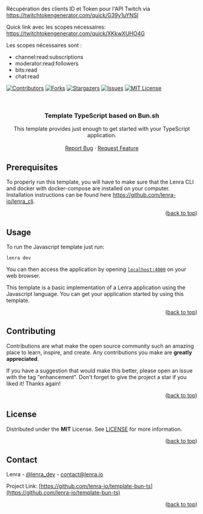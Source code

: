 <div id="top"></div>
<!--
*** This README was created with https://github.com/othneildrew/Best-README-Template
-->


Récupération des clients ID et Token pour l'API Twitch via https://twitchtokengenerator.com/quick/G39y1uYNSl

Quick link avec les scopes nécessaires: https://twitchtokengenerator.com/quick/XKkwXUHO4G

Les scopes nécessaires sont :
- channel:read:subscriptions
- moderator:read:followers
- bits:read
- chat:read


<!-- PROJECT SHIELDS -->
[![Contributors][contributors-shield]][contributors-url]
[![Forks][forks-shield]][forks-url]
[![Stargazers][stars-shield]][stars-url]
[![Issues][issues-shield]][issues-url]
[![MIT License][license-shield]][license-url]



<!-- PROJECT LOGO -->
<br />
<div align="center">

<h3 align="center">Template TypeScript based on Bun.sh</h3>

  <p align="center">
    This template provides just enough to get started with your TypeScript application.
    <br />
    <br />
    <a href="https://github.com/lenra-io/template-bun-ts/issues">Report Bug</a>
    ·
    <a href="https://github.com/lenra-io/template-bun-ts/issues">Request Feature</a>
  </p>
</div>




<!-- GETTING STARTED -->

## Prerequisites

To properly run this template, you will have to make sure that the Lenra CLI and docker with docker-compose are installed on your computer.
Installation instructions can be found here https://github.com/lenra-io/lenra_cli.

<p align="right">(<a href="#top">back to top</a>)</p>


<!-- USAGE EXAMPLES -->
## Usage

To run the Javascript template just run:
```console
lenra dev
```

You can then access the application by opening [`localhost:4000`](http://localhost:4000) on your web browser.

This template is a basic implementation of a Lenra application using the Javascript language. You can get your application started by using this template.

<p align="right">(<a href="#top">back to top</a>)</p>


<!-- CONTRIBUTING -->
## Contributing

Contributions are what make the open source community such an amazing place to learn, inspire, and create. Any contributions you make are **greatly appreciated**.

If you have a suggestion that would make this better, please open an issue with the tag "enhancement".
Don't forget to give the project a star if you liked it! Thanks again!

<p align="right">(<a href="#top">back to top</a>)</p>



<!-- LICENSE -->
## License

Distributed under the **MIT** License. See [LICENSE](./LICENSE) for more information.

<p align="right">(<a href="#top">back to top</a>)</p>



<!-- CONTACT -->
## Contact

Lenra - [@lenra_dev](https://twitter.com/lenra_dev) - contact@lenra.io

Project Link: [https://github.com/lenra-io/template-bun-ts](https://github.com/lenra-io/template-bun-ts)

<p align="right">(<a href="#top">back to top</a>)</p>


<!-- MARKDOWN LINKS & IMAGES -->
<!-- https://www.markdownguide.org/basic-syntax/#reference-style-links -->
[contributors-shield]: https://img.shields.io/github/contributors/lenra-io/template-bun-ts.svg?style=for-the-badge
[contributors-url]: https://github.com/lenra-io/template-bun-ts/graphs/contributors
[forks-shield]: https://img.shields.io/github/forks/lenra-io/template-bun-ts.svg?style=for-the-badge
[forks-url]: https://github.com/lenra-io/template-bun-ts/network/members
[stars-shield]: https://img.shields.io/github/stars/lenra-io/template-bun-ts.svg?style=for-the-badge
[stars-url]: https://github.com/lenra-io/template-bun-ts/stargazers
[issues-shield]: https://img.shields.io/github/issues/lenra-io/template-bun-ts.svg?style=for-the-badge
[issues-url]: https://github.com/lenra-io/template-bun-ts/issues
[license-shield]: https://img.shields.io/github/license/lenra-io/template-bun-ts.svg?style=for-the-badge
[license-url]: https://github.com/lenra-io/template-bun-ts/blob/master/LICENSE
